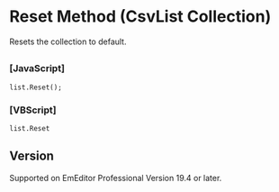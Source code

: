# Reset Method (CsvList Collection)

Resets the collection to default.

## 

### \[JavaScript\]

```
list.Reset();
```

### \[VBScript\]

```
list.Reset
```

## Version

Supported on EmEditor Professional Version 19.4 or later.
